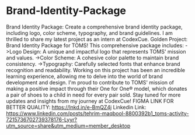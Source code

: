 # Brand-Identity-Package
Brand Identity Package: Create a comprehensive brand identity package, including logo, color scheme, typography, and brand guidelines.
I am thrilled to share my latest project as an intern at CodexCue.
Golden Project: Brand Identity Package for TOMS! 
This comprehensive package includes:
->Logo Design: A unique and impactful logo that represents TOMS' mission and values.
->Color Scheme: A cohesive color palette to maintain brand consistency.
->Typography: Carefully selected fonts that enhance brand recognition and readability.
Working on this project has been an incredible learning experience, allowing me to delve into the world of brand development and design. I'm proud to contribute to TOMS' mission of making a positive impact through their One for One® model, which donates a pair of shoes to a child in need for every pair sold.
Stay tuned for more updates and insights from my journey at CodexCue! 
FIGMA LINK FOR BETTER QUALITY:
https://lnkd.in/e-BmQZ4j
Linkedin Link: https://www.linkedin.com/posts/tehrim-maqbool-8800392b1_toms-activity-7215736702739378176-Lyyr?utm_source=share&utm_medium=member_desktop
